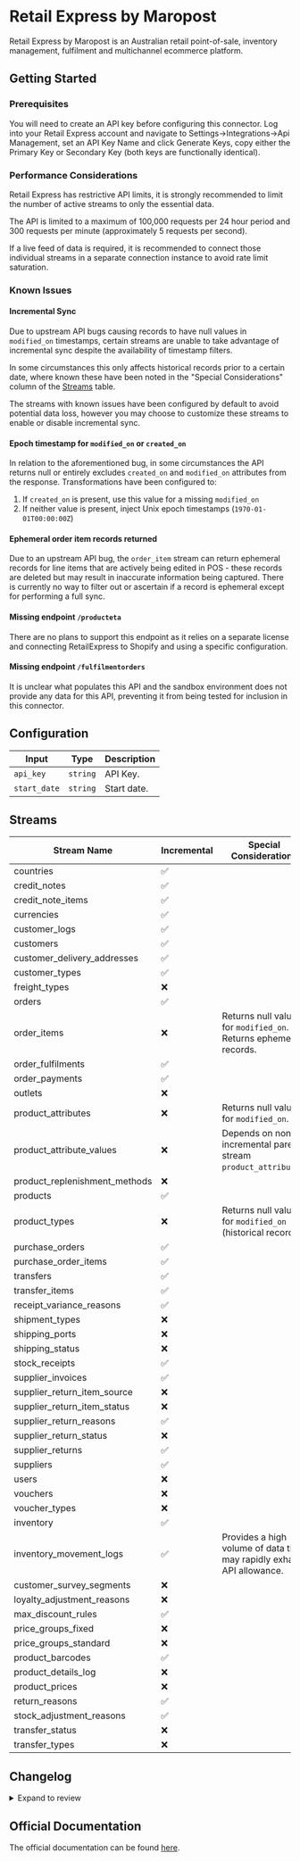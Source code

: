# Retail Express by Maropost
Retail Express by Maropost is an Australian retail point-of-sale, inventory management, fulfilment and multichannel ecommerce platform.

## Getting Started

### Prerequisites
You will need to create an API key before configuring this connector. Log into your Retail Express account and navigate to Settings→Integrations→Api Management, set an API Key Name and click Generate Keys, copy either the Primary Key or Secondary Key (both keys are functionally identical).

### Performance Considerations
Retail Express has restrictive API limits, it is strongly recommended to limit the number of active streams to only the essential data.

The API is limited to a maximum of 100,000 requests per 24 hour period and 300 requests per minute (approximately 5 requests per second).

If a live feed of data is required, it is recommended to connect those individual streams in a separate connection instance to avoid rate limit saturation.

### Known Issues

#### Incremental Sync
Due to upstream API bugs causing records to have null values in `modified_on` timestamps, certain streams are unable to take advantage of incremental sync despite the availability of timestamp filters. 

In some circumstances this only affects historical records prior to a certain date, where known these have been noted in the "Special Considerations" column of the [Streams](#Streams) table.

The streams with known issues have been configured by default to avoid potential data loss, however you may choose to customize these streams to enable or disable incremental sync.

#### Epoch timestamp for `modified_on` or `created_on`
In relation to the aforementioned bug, in some circumstances the API returns null or entirely excludes `created_on` and `modified_on` attributes from the response. Transformations have been configured to:

1. If `created_on` is present, use this value for a missing `modified_on`
2. If neither value is present, inject Unix epoch timestamps (`1970-01-01T00:00:00Z`)

#### Ephemeral order item records returned
Due to an upstream API bug, the `order_item` stream can return ephemeral records for line items that are actively being edited in POS - these records are deleted but may result in inaccurate information being captured. There is currently no way to filter out or ascertain if a record is ephemeral except for performing a full sync.

#### Missing endpoint `/producteta`
There are no plans to support this endpoint as it relies on a separate license and connecting RetailExpress to Shopify and using a specific configuration.

#### Missing endpoint `/fulfilmentorders`
It is unclear what populates this API and the sandbox environment does not provide any data for this API, preventing it from being tested for inclusion in this connector.

## Configuration

| Input | Type | Description |
|-------|------|-------------|
| `api_key` | `string` | API Key.  |
| `start_date` | `string` | Start date.  |

## Streams
| Stream Name | Incremental | Special Considerations |
|-------------|-------------|------------------------|
| countries |  ✅  |
| credit_notes |  ✅  |
| credit_note_items |  ✅  |
| currencies |  ✅  |
| customer_logs |  ✅  |
| customers |  ✅  |
| customer_delivery_addresses |  ✅  |
| customer_types |  ✅  |
| freight_types |  ❌  |
| orders |  ✅  |
| order_items |  ❌  | Returns null values for `modified_on`. Returns ephemeral records.
| order_fulfilments |  ✅  |
| order_payments |  ✅  |
| outlets |  ❌  |
| product_attributes |  ❌  | Returns null values for `modified_on`.
| product_attribute_values |  ❌  | Depends on non-incremental parent stream `product_attributes`.
| product_replenishment_methods |  ❌  |
| products |  ✅  |
| product_types |  ❌  | Returns null values for `modified_on` (historical records).
| purchase_orders |  ✅  |
| purchase_order_items |  ✅  |
| transfers |  ✅  |
| transfer_items |  ✅  |
| receipt_variance_reasons |  ✅  |
| shipment_types |  ❌  |
| shipping_ports |  ❌  |
| shipping_status |  ❌  |
| stock_receipts |  ✅  |
| supplier_invoices |  ✅  |
| supplier_return_item_source |  ❌  |
| supplier_return_item_status |  ❌  |
| supplier_return_reasons |  ✅  |
| supplier_return_status |  ❌  |
| supplier_returns |  ✅  |
| suppliers |  ✅  |
| users |  ❌  |
| vouchers |  ❌  |
| voucher_types |  ❌  |
| inventory |  ✅  |
| inventory_movement_logs |  ✅  | Provides a high volume of data that may rapidly exhaust API allowance.
| customer_survey_segments |  ❌  |
| loyalty_adjustment_reasons |  ❌  |
| max_discount_rules |  ✅  |
| price_groups_fixed |  ❌  |
| price_groups_standard |  ❌  |
| product_barcodes |  ✅  |
| product_details_log |  ❌  |
| product_prices |  ❌  |
| return_reasons |  ✅  |
| stock_adjustment_reasons |  ✅  |
| transfer_status |  ❌  |
| transfer_types |  ❌  |


## Changelog

<details>
  <summary>Expand to review</summary>

| Version          | Date              | Pull Request | Subject        |
|------------------|-------------------|--------------|----------------|
| 0.0.20 | 2025-07-20 | [63655](https://github.com/airbytehq/airbyte/pull/63655) | Update dependencies |
| 0.0.19 | 2025-06-14 | [61300](https://github.com/airbytehq/airbyte/pull/61300) | Update dependencies |
| 0.0.18 | 2025-05-24 | [60459](https://github.com/airbytehq/airbyte/pull/60459) | Update dependencies |
| 0.0.17 | 2025-05-10 | [60149](https://github.com/airbytehq/airbyte/pull/60149) | Update dependencies |
| 0.0.16 | 2025-05-04 | [59615](https://github.com/airbytehq/airbyte/pull/59615) | Update dependencies |
| 0.0.15 | 2025-04-27 | [59025](https://github.com/airbytehq/airbyte/pull/59025) | Update dependencies |
| 0.0.14 | 2025-04-19 | [58390](https://github.com/airbytehq/airbyte/pull/58390) | Update dependencies |
| 0.0.13 | 2025-04-12 | [58007](https://github.com/airbytehq/airbyte/pull/58007) | Update dependencies |
| 0.0.12 | 2025-04-05 | [57361](https://github.com/airbytehq/airbyte/pull/57361) | Update dependencies |
| 0.0.11 | 2025-03-29 | [56737](https://github.com/airbytehq/airbyte/pull/56737) | Update dependencies |
| 0.0.10 | 2025-03-22 | [56175](https://github.com/airbytehq/airbyte/pull/56175) | Update dependencies |
| 0.0.9 | 2025-03-14 | [55765](https://github.com/airbytehq/airbyte/pull/55765) | Update dependencies |
| 0.0.8 | 2025-03-08 | [55557](https://github.com/airbytehq/airbyte/pull/55557) | Update dependencies |
| 0.0.7 | 2025-03-01 | [54997](https://github.com/airbytehq/airbyte/pull/54997) | Update dependencies |
| 0.0.6 | 2025-02-23 | [54588](https://github.com/airbytehq/airbyte/pull/54588) | Update dependencies |
| 0.0.5 | 2025-02-15 | [54008](https://github.com/airbytehq/airbyte/pull/54008) | Update dependencies |
| 0.0.4 | 2025-02-08 | [53484](https://github.com/airbytehq/airbyte/pull/53484) | Update dependencies |
| 0.0.3 | 2025-02-01 | [53016](https://github.com/airbytehq/airbyte/pull/53016) | Update dependencies |
| 0.0.2 | 2025-01-25 | [52467](https://github.com/airbytehq/airbyte/pull/52467) | Update dependencies |
| 0.0.1 | 2025-01-17 | | Initial release by [@GamesmenJordan](https://github.com/GamesmenJordan) via Connector Builder |

</details>

## Official Documentation
The official documentation can be found [here](https://developer.retailexpress.com.au/getting-started).
